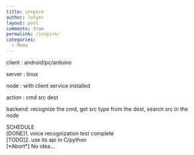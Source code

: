 ```yaml
---
title: inspire
author: lofyer
layout: post
comments: true
permalink: /inspire/
categories:
  - Memo
---
```

client : android/pc/arduino

server : linux

node : with client service installed

action : cmd src dest

backend: recognize the cmd, get src type from the dest, search src in the node

SCHEDULE  
[DONE]1. voice recognization test complete  
[TODO]2. use its api in C/python  
[\*Abort\*] No idea&#8230;